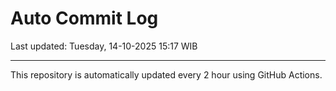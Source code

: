 # Auto Commit Log

Last updated: Tuesday, 14-10-2025 15:17 WIB

---

This repository is automatically updated every 2 hour using GitHub Actions.
